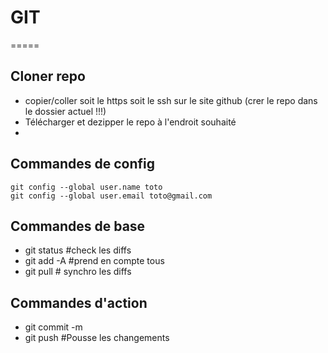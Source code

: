 # GIT
=====
## Cloner repo
- copier/coller soit le https soit le ssh sur le site github (crer le repo dans le dossier actuel !!!)
- Télécharger et dezipper le repo à l'endroit souhaité
- 
## Commandes de config

    git config --global user.name toto
    git config --global user.email toto@gmail.com

## Commandes de base
- git status	       #check les diffs
- git add -A	       #prend en compte tous
- git pull		   # synchro les diffs

## Commandes d'action
- git commit -m <message de MAJ>
- git push 		   #Pousse les changements

